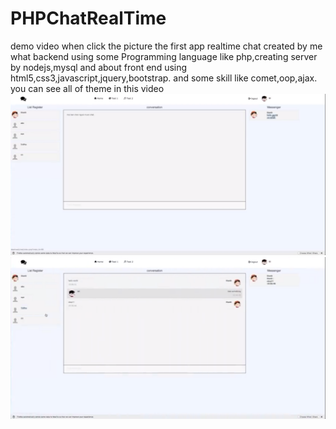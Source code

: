 # PHPChatRealTime
demo video when click the picture
the first app realtime chat created by me
what backend using some Programming language like php,creating server by nodejs,mysql
and about front end using html5,css3,javascript,jquery,bootstrap.
and some skill like comet,oop,ajax.
you can see all of theme in this video
[![Watch the video](/demo3.png)](https://fb.watch/1KzrXCPGof/)
[![Watch the video](/demo4.png)](https://fb.watch/1KzrXCPGof/)
